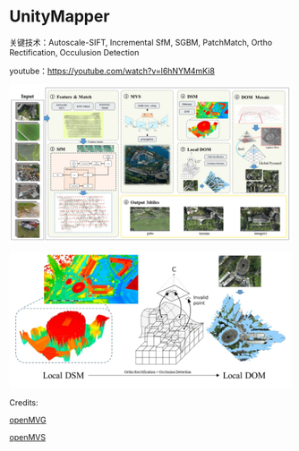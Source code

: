 # UnityMapper

关键技术：Autoscale-SIFT, Incremental SfM, SGBM, PatchMatch, Ortho Rectification, Occulusion Detection

youtube：https://youtube.com/watch?v=l6hNYM4mKi8

![实时三维-算法框架](./fig/framework.jpg)

[![视频预览](./fig/result.jpg)](https://youtube.com/watch?v=l6hNYM4mKi8)


Credits:

[openMVG](https://github.com/openMVG/openMVG)

[openMVS](https://github.com/cdcseacave/openMVS)







